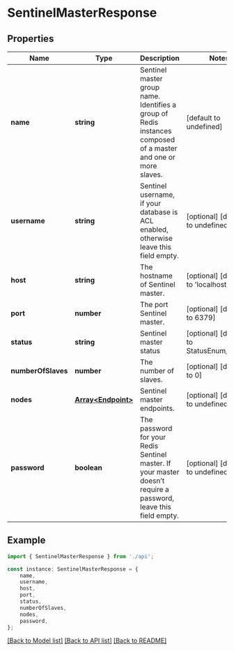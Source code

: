 # SentinelMasterResponse


## Properties

Name | Type | Description | Notes
------------ | ------------- | ------------- | -------------
**name** | **string** | Sentinel master group name. Identifies a group of Redis instances composed of a master and one or more slaves. | [default to undefined]
**username** | **string** | Sentinel username, if your database is ACL enabled, otherwise leave this field empty. | [optional] [default to undefined]
**host** | **string** | The hostname of Sentinel master. | [optional] [default to 'localhost']
**port** | **number** | The port Sentinel master. | [optional] [default to 6379]
**status** | **string** | Sentinel master status | [optional] [default to StatusEnum_Active]
**numberOfSlaves** | **number** | The number of slaves. | [optional] [default to 0]
**nodes** | [**Array&lt;Endpoint&gt;**](Endpoint.md) | Sentinel master endpoints. | [optional] [default to undefined]
**password** | **boolean** | The password for your Redis Sentinel master. If your master doesn’t require a password, leave this field empty. | [optional] [default to undefined]

## Example

```typescript
import { SentinelMasterResponse } from './api';

const instance: SentinelMasterResponse = {
    name,
    username,
    host,
    port,
    status,
    numberOfSlaves,
    nodes,
    password,
};
```

[[Back to Model list]](../README.md#documentation-for-models) [[Back to API list]](../README.md#documentation-for-api-endpoints) [[Back to README]](../README.md)
